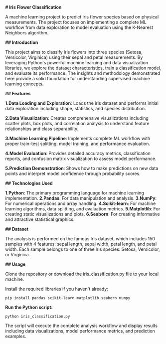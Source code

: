 **# Iris Flower Classification**

A machine learning project to predict iris flower species based on physical measurements. The project focuses on implementing a complete ML workflow from data exploration to model evaluation using the K-Nearest Neighbors algorithm.

**## Introduction**

This project aims to classify iris flowers into three species (Setosa, Versicolor, Virginica) using their sepal and petal measurements. By leveraging Python's powerful machine learning and data visualization libraries, we explore the dataset characteristics, train a classification model, and evaluate its performance. The insights and methodology demonstrated here provide a solid foundation for understanding supervised machine learning concepts.

**## Features**

**1.Data Loading and Exploration**: Loads the iris dataset and performs initial data exploration including shape, statistics, and species distribution.

**2.Data Visualization**: Creates comprehensive visualizations including scatter plots, box plots, and correlation analysis to understand feature relationships and class separability.

**3.Machine Learning Pipeline**: Implements complete ML workflow with proper train-test splitting, model training, and performance evaluation.

**4.Model Evaluation**: Provides detailed accuracy metrics, classification reports, and confusion matrix visualization to assess model performance.

**5.Prediction Demonstration**: Shows how to make predictions on new data points and interpret model confidence through probability scores.

**## Technologies Used**

**1.Python**: The primary programming language for machine learning implementation.
**2.Pandas**: For data manipulation and analysis.
**3.NumPy**: For numerical operations and array handling.
**4.Scikit-learn**: For machine learning algorithms, data splitting, and evaluation metrics.
**5.Matplotlib**: For creating static visualizations and plots.
**6.Seaborn**: For creating informative and attractive statistical graphics.

**## Dataset**

The analysis is performed on the famous Iris dataset, which includes 150 samples with 4 features: sepal length, sepal width, petal length, and petal width. Each sample belongs to one of three iris species: Setosa, Versicolor, or Virginica.

**## Usage**

Clone the repository or download the iris_classification.py file to your local machine.

Install the required libraries if you haven't already:
```
pip install pandas scikit-learn matplotlib seaborn numpy
```

**Run the Python script:**
```
python iris_classification.py
```

The script will execute the complete analysis workflow and display results including data visualizations, model performance metrics, and prediction examples.
